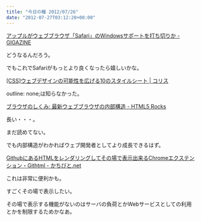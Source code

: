 ```yaml
---
title: "今日の糧 2012/07/26"
date: "2012-07-27T03:12:20+00:00"
---
```


  [アップルがウェブブラウザ「Safari」のWindowsサポートを打ち切りか - GIGAZINE](http://gigazine.net/news/20120726-safari6-no-windows/)

どうなるんだろう。

でもこれでSafariがもっとより良くなったら嬉しいかな。

  [[CSS]ウェブデザインの可能性を広げる10のスタイルシート | コリス](http://coliss.com/articles/build-websites/operation/css/10-css-rules-every-web-designer-should-know-by-line25.html)

outline: none;は知らなかった。

  [ブラウザのしくみ: 最新ウェブブラウザの内部構造 - HTML5 Rocks](http://www.html5rocks.com/ja/tutorials/internals/howbrowserswork/)

長い・・・。

まだ読めてない。

でも内部構造がわかればウェブ開発者としてより成長できるはず。

  [GithubにあるHTMLをレンダリングしてその場で表示出来るChromeエクステンション・Githtml - かちびと.net](http://kachibito.net/software/githtml.html)

これは非常に便利かも。

すごくその場で表示したい。

その場で表示する機能がないのはサーバの負荷とかWebサービスとしての利用とかを制限するためかなあ。

